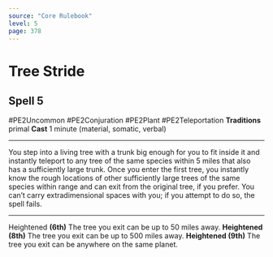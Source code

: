 ```yaml
---
source: "Core Rulebook"
level: 5
page: 378
---
```


# Tree Stride
## Spell 5
#PE2Uncommon #PE2Conjuration #PE2Plant #PE2Teleportation 
**Traditions** primal
**Cast** 1 minute (material, somatic, verbal)

-----
You step into a living tree with a trunk big enough for you to fit inside it and instantly teleport to any tree of the same species within 5 miles that also has a sufficiently large trunk. Once you enter the first tree, you instantly know the rough locations of other sufficiently large trees of the same species within range and can exit from the original tree, if you prefer. You can’t carry extradimensional spaces with you; if you attempt to do so, the spell fails.  

---
Heightened **(6th)** The tree you exit can be up to 50 miles away. 
**Heightened (8th)** The tree you exit can be up to 500 miles away. 
**Heightened (9th)** The tree you exit can be anywhere on the same planet.